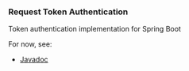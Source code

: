 ### Request Token Authentication
Token authentication implementation for Spring Boot

For now, see:
- [Javadoc](http://www.karilaalo.fi/reqTokenAuth/apidocs/)
